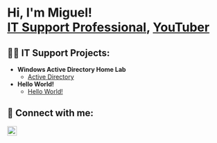 <h1>Hi, I'm Miguel! <br/> <a href="https://www.linkedin.com/in/joshmadakor/">IT Support Professional</a>, <a href="https://www.youtube.com/c/joshmadakor">YouTuber</a></h1>

<h2>👨‍💻 IT Support Projects:</h2>

- <b>Windows Active Directory Home Lab</b>
  - [Active Directory](https://github.com/joshmadakor1/Algorithms-Practice)
- <b>Hello World!</b>
  - [Hello World!](https://github.com/joshmadakor1/Algorithms-Practice)



<h2> 🤳 Connect with me:</h2>

[<img align="left" alt="MiguelRayas | LinkedIn" width="22px" src="https://cdn.jsdelivr.net/npm/simple-icons@v3/icons/linkedin.svg" />][linkedin]


[linkedin]: www.linkedin.com/in/miguel-rayas-5a3813240

<!--
**joshmadakor1/joshmadakor1** is a ✨ _special_ ✨ repository because its `README.md` (this file) appears on your GitHub profile.

Here are some ideas to get you started:

- 🔭 I’m currently working on ...
- 🌱 I’m currently learning ...
- 👯 I’m looking to collaborate on ...
- 🤔 I’m looking for help with ...
- 💬 Ask me about ...
- 📫 How to reach me: ...
- 😄 Pronouns: ...
- ⚡ Fun fact: ...
-->
<!---
xMiguelx13/xMiguelx13 is a ✨ special ✨ repository because its `README.md` (this file) appears on your GitHub profile.
You can click the Preview link to take a look at your changes.
--->
